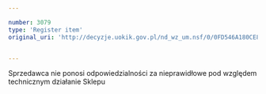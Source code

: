 ```yaml
---

number: 3079
type: 'Register item'
original_uri: 'http://decyzje.uokik.gov.pl/nd_wz_um.nsf/0/0FD546A180CE8FD7C12579E300382EDE?OpenDocument'


---
```


Sprzedawca nie ponosi odpowiedzialności za nieprawidłowe pod względem technicznym działanie Sklepu
